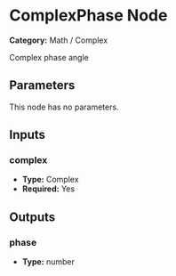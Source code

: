 
# ComplexPhase Node

**Category:** Math / Complex

Complex phase angle

## Parameters

This node has no parameters.

## Inputs


### complex
- **Type:** Complex
- **Required:** Yes



## Outputs


### phase
- **Type:** number





